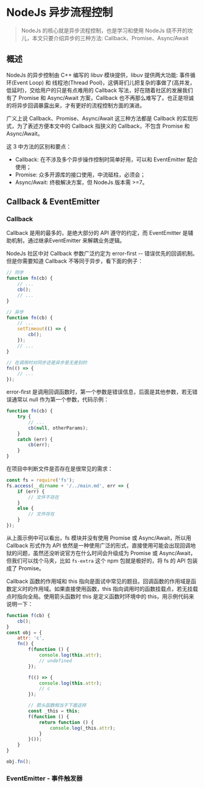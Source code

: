 # NodeJs 异步流程控制

> NodeJs 的核心就是异步流程控制，也是学习和使用 NodeJs 绕不开的坎儿，本文只要介绍异步的三种方法: Callback、Promise、Async/Await

## 概述

NodeJs 的异步控制由 C++ 编写的 libuv 模块提供，libuv 提供两大功能: 事件循环(Event Loop) 和 线程池(Thread Pool)，这俩哥们儿把复杂的事做了(高并发，低延时)，交给用户的只是有点难用的 Callback 写法，好在随着社区的发展我们有了 Promise 和 Async/Await 方案，Callback 也不再那么难写了。也正是坦诚的将异步回调暴露出来，才有更好的流程控制方面的演进。

广义上说 Callback、Promise、Async/Await 这三种方法都是 Callback 的实现形式，为了表述方便本文中的 Callback 指狭义的 Callback，不包含 Promise 和 Async/Await。

这 3 中方法的区别和要点：

- Callback: 在不涉及多个异步操作控制时简单好用，可以和 EventEmitter 配合使用；
- Promise: 众多开源库的接口使用，中流砥柱，必须会；
- Async/Await: 终极解决方案，但 NodeJs 版本需 >=7。

## Callback & EventEmitter

### Callback

Callback 是用的最多的，是绝大部分的 API 遵守的约定，而 EventEmitter 是辅助机制，通过继承EventEmitter 来解耦业务逻辑。

NodeJs 社区中对 Callback 参数广泛约定为 error-first -- 错误优先的回调机制。但是你需要知道 Callback 不等同于异步，看下面的例子：

```js
// 同步
function fn(cb) {
    // ...
    cb();
    // ...
}

// 异步
function fn(cb) {
    // ...
    setTimeout(() => {
        cb();
    });
    // ...
}

// 在调用时对同步还是异步是无差别的
fn(() => {
    // ...
});
```

error-first 是调用回调函数时，第一个参数是错误信息，后面是其他参数，若无错误通常以 null 作为第一个参数，代码示例：

```js
function fn(cb) {
    try {
        // ...
        cb(null, otherParams);
    }
    catch (err) {
        cb(err);
    }
}
```

在项目中判断文件是否存在是很常见的需求：

```js
const fs = require('fs');
fs.access(__dirname + '/../main.md', err => {
    if (err) {
        // 文件不存在
    }
    else {
        // 文件存在
    }
});
```

从上面示例中可以看出，fs 模块并没有使用 Promise 或 Async/Await，所以用 Callback 形式作为 API 依然是一种使用广泛的形式，直接使用可能会出现回调地狱的问题，虽然还没听说官方在什么时间会升级成为 Promise 或 Async/Await，但我们可以找个马夹，比如 `fs-extra` 这个 npm 包就是极好的，将 fs 的 API 包装成了 Promise。

Callback 函数的作用域和 this 指向是面试中常见的题目。回调函数的作用域是函数定义时的作用域。如果直接使用函数，this 指向调用时的函数挂载点，若无挂载点时指向全局。使用箭头函数时 this 是定义函数时环境中的 this，用示例代码来说明一下：

```js
function f(cb) {
    cb();
}
const obj = {
    attr: 'c',
    fn() {
        f(function () {
            console.log(this.attr);
            // undefined
        });

        f(() => {
            console.log(this.attr);
            // c
        });

        // 箭头函数相当于下面这样
        const _this = this;
        f(function () {
            return function () {
                console.log(_this.attr);
            }
        }());
    }
}

obj.fn();
```

### EventEmitter - 事件触发器



